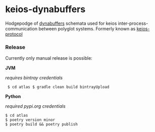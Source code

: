 # keios-dynabuffers

Hodgepodge of [dynabuffers](https://github.com/leftshiftone/dynabuffers) schemata used for keios inter-process-communication between polyglot systems. 
Formerly known as [keios-protocol](https://github.com/leftshiftone/keios-protocol)

### Release

Currently only manual release is possible:

**JVM**

_requires bintray credentials_

`
$ cd atlas
$ gradle clean build bintrayUpload`

**Python**

_required pypi.org credentials_

```$sh
$ cd atlas
$ poetry version minor
$ poetry build && poetry publish
```
